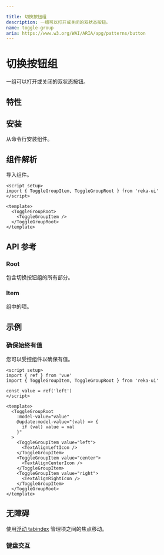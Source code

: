 ```yaml
---

title: 切换按钮组
description: 一组可以打开或关闭的双状态按钮。
name: toggle-group
aria: https://www.w3.org/WAI/ARIA/apg/patterns/button
---
```


# 切换按钮组

<Description>
一组可以打开或关闭的双状态按钮。
</Description>

<ComponentPreview name="ToggleGroup" />

## 特性

<Highlights
  :features="[
    '全键盘导航',
    '支持水平/垂直方向',
    '支持单按和多按按钮',
    '可以是受控的或非受控的',
  ]"
/>

## 安装

从命令行安装组件。

<InstallationTabs value="reka-ui" />

## 组件解析

导入组件。

```vue
<script setup>
import { ToggleGroupItem, ToggleGroupRoot } from 'reka-ui'
</script>

<template>
  <ToggleGroupRoot>
    <ToggleGroupItem />
  </ToggleGroupRoot>
</template>
```

## API 参考

### Root

包含切换按钮组的所有部分。

<!-- @include: @/zh/meta/ToggleGroupRoot.md -->

<DataAttributesTable
  :data="[
    {
      attribute: '[data-orientation]',
      values: ['vertical', 'horizontal'],
    },
  ]"
/>

### Item

组中的项。

<!-- @include: @/zh/meta/ToggleGroupItem.md -->

<DataAttributesTable
  :data="[
    {
      attribute: '[data-state]',
      values: ['on', 'off'],
    },
    {
      attribute: '[data-disabled]',
      values: '禁用时存在',
    },
    {
      attribute: '[data-orientation]',
      values: ['vertical', 'horizontal'],
    },
  ]"
/>

## 示例

### 确保始终有值

您可以受控组件以确保有值。

```vue line=5,10-13
<script setup>
import { ref } from 'vue'
import { ToggleGroupItem, ToggleGroupRoot } from 'reka-ui'

const value = ref('left')
</script>

<template>
  <ToggleGroupRoot
    :model-value="value"
    @update:model-value="(val) => {
      if (val) value = val
    }"
  >
    <ToggleGroupItem value="left">
      <TextAlignLeftIcon />
    </ToggleGroupItem>
    <ToggleGroupItem value="center">
      <TextAlignCenterIcon />
    </ToggleGroupItem>
    <ToggleGroupItem value="right">
      <TextAlignRightIcon />
    </ToggleGroupItem>
  </ToggleGroupRoot>
</template>
```

## 无障碍

使用[浮动 tabindex](https://www.w3.org/TR/wai-aria-practices-1.2/examples/radio/radio.html) 管理项之间的焦点移动。

### 键盘交互

<KeyboardTable
  :data="[
    {
      keys: ['Tab'],
      description:
        '将焦点移动到按下的项目或组中的第一项。',
    },
    {
      keys: ['Space'],
      description: '激活/停用项目。',
    },
    {
      keys: ['Enter'],
      description: '激活/停用项目。',
    },
    {
      keys: ['ArrowDown'],
      description: '将焦点移动到组中的下一项。',
    },
    {
      keys: ['ArrowRight'],
      description: '将焦点移动到组中的下一项。',
    },
    {
      keys: ['ArrowUp'],
      description: '将焦点移动到组中的上一项。',
    },
    {
      keys: ['ArrowLeft'],
      description: '将焦点移动到组中的上一项。',
    },
    {
      keys: ['Home'],
      description: '将焦点移至第一项。',
    },
    {
      keys: ['End'],
      description: '将焦点移至最后一项。',
    },
  ]"
/>
